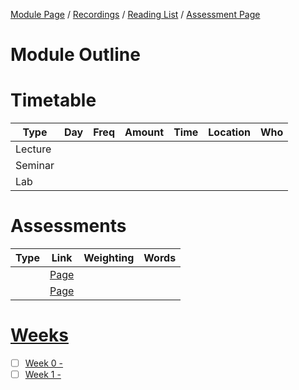 [Module Page]() /
[Recordings]() /
[Reading List]() /
[Assessment Page]()

# Module Outline


# Timetable

| Type | Day | Freq | Amount | Time | Location | Who | 
|---|---|---|---|---|---|---|
| Lecture |  |  |  |  |  |  | 
| Seminar |  |  |  |  |  |  |
| Lab     |  |  |  |  |  |  |

# Assessments

| Type | Link | Weighting | Words |
|---|---|---|---|
|  | [Page]() |  |  |
|  | [Page]() |  |  |

# [Weeks]()
- [ ] [Week 0 - ]()
- [ ] [Week 1 - ]()

